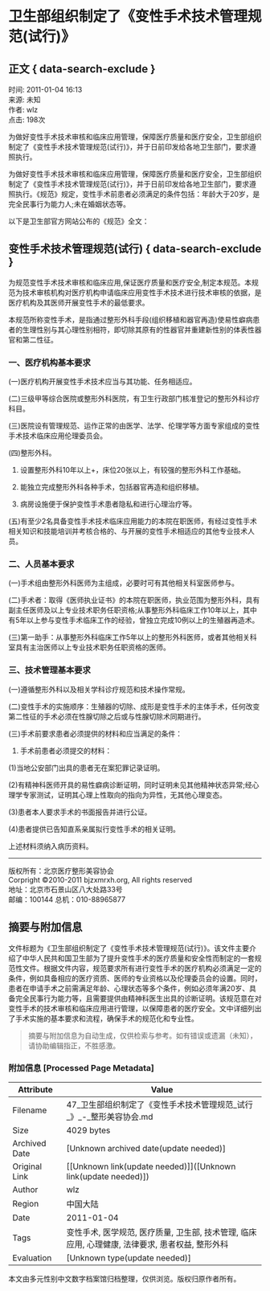 # 卫生部组织制定了《变性手术技术管理规范(试行)》

## 正文 { data-search-exclude }


时间: 2011-01-04 16:13  
来源: 未知  
作者: wlz  
点击: 198次  

为做好变性手术技术审核和临床应用管理，保障医疗质量和医疗安全，卫生部组织制定了《变性手术技术管理规范(试行)》，并于日前印发给各地卫生部门，要求遵照执行。

为做好变性手术技术审核和临床应用管理，保障医疗质量和医疗安全，卫生部组织制定了《变性手术技术管理规范(试行)》，并于日前印发给各地卫生部门，要求遵照执行。《规范》规定，变性手术前患者必须满足的条件包括：年龄大于20岁，是完全民事行为能力人;未在婚姻状态等。

以下是卫生部官方网站公布的《规范》全文：

## 变性手术技术管理规范(试行) { data-search-exclude }

为规范变性手术技术审核和临床应用,保证医疗质量和医疗安全,制定本规范。本规范为技术审核机构对医疗机构申请临床应用变性手术技术进行技术审核的依据，是医疗机构及其医师开展变性手术的最低要求。

本规范所称变性手术，是指通过整形外科手段(组织移植和器官再造)使易性癖病患者的生理性别与其心理性别相符，即切除其原有的性器官并重建新性别的体表性器官和第二性征。

### 一、医疗机构基本要求

(一)医疗机构开展变性手术技术应当与其功能、任务相适应。

(二)三级甲等综合医院或整形外科医院，有卫生行政部门核准登记的整形外科诊疗科目。

(三)医院设有管理规范、运作正常的由医学、法学、伦理学等方面专家组成的变性手术技术临床应用伦理委员会。

(四)整形外科。

1. 设置整形外科10年以上+，床位20张以上，有较强的整形外科工作基础。

2. 能独立完成整形外科各种手术，包括器官再造和组织移植。

3. 病房设施便于保护变性手术患者隐私和进行心理治疗等。

(五)有至少2名具备变性手术技术临床应用能力的本院在职医师，有经过变性手术相关知识和技能培训并考核合格的、与开展的变性手术相适应的其他专业技术人员。

### 二、人员基本要求

(一)手术组由整形外科医师为主组成，必要时可有其他相关科室医师参与。

(二)手术者：取得《医师执业证书》的本院在职医师，执业范围为整形外科，具有副主任医师及以上专业技术职务任职资格;从事整形外科临床工作10年以上，其中有5年以上参与变性手术临床工作的经验，曾独立完成10例以上的生殖器再造术。

(三)第一助手：从事整形外科临床工作5年以上的整形外科医师，或者其他相关科室具有主治医师以上专业技术职务任职资格的医师。

### 三、技术管理基本要求

(一)遵循整形外科以及相关学科诊疗规范和技术操作常规。

(二)变性手术的实施顺序：生殖器的切除、成形是变性手术的主体手术，任何改变第二性征的手术必须在性腺切除之后或与性腺切除术同期进行。

(三)手术前要求患者必须提供的材料和应当满足的条件：

1. 手术前患者必须提交的材料：

(1)当地公安部门出具的患者无在案犯罪记录证明。

(2)有精神科医师开具的易性癖病诊断证明，同时证明未见其他精神状态异常;经心理学专家测试，证明其心理上性取向的指向为异性，无其他心理变态。

(3)患者本人要求手术的书面报告并进行公证。

(4)患者提供已告知直系亲属拟行变性手术的相关证明。

上述材料须纳入病历资料。

---

版权所有：北京医疗整形美容协会  
Corpright ©2010-2011 bjzxmrxh.org, All rights reserved  
地址：北京市石景山区八大处路33号  
邮编：100144  总机：010-88965877
<!-- tcd_original_link http://47.242.66.95/a/zcfg/2011/0104/241.html -->


## 摘要与附加信息

<!-- tcd_abstract -->
文件标题为《卫生部组织制定了《变性手术技术管理规范(试行)》。该文件主要介绍了中华人民共和国卫生部为了提升变性手术的医疗质量和安全性而制定的一套规范性文件。根据文件内容，规范要求所有进行变性手术的医疗机构必须满足一定的条件，例如具备相应的医疗资质、医师的专业资格以及伦理委员会的设置。同时，患者在申请手术之前需满足年龄、心理状态等多个条件，例如必须年满20岁、具备完全民事行为能力等，且需要提供由精神科医生出具的诊断证明。该规范意在对变性手术的技术审核和临床应用进行管理，以保障患者的医疗安全。文中详细列出了手术实施的基本要求和流程，确保手术的规范化和专业性。
<!-- tcd_abstract_end -->

> 摘要与附加信息为自动生成，仅供检索与参考。如有错误或遗漏（未知），请协助编辑指正，不胜感激。

### 附加信息 [Processed Page Metadata]

| Attribute       | Value                                  |
|-----------------|----------------------------------------|
| Filename        | 47_卫生部组织制定了《变性手术技术管理规范_试行_》_-_整形美容协会.md                             |
| Size            | 4029 bytes                           |
| Archived Date   | [Unknown archived date(update needed)]                             |
| Original Link   | [[Unknown link(update needed)]]([Unknown link(update needed)])                       |
| Author          | wlz                               |
| Region          | 中国大陆                               |
| Date            | 2011-01-04                                 |
| Tags            | 变性手术, 医学规范, 医疗质量, 卫生部, 技术管理, 临床应用, 心理健康, 法律要求, 患者权益, 整形外科                                 |
| Evaluation            | [Unknown type(update needed)]                                 |
<!-- tcd_table_end -->

本文由多元性别中文数字档案馆归档整理，仅供浏览。版权归原作者所有。
